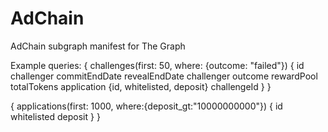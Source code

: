 # AdChain
AdChain subgraph manifest for The Graph

Example queries:
{
  challenges(first: 50, where: {outcome: "failed"}) {
    id
    challenger
    commitEndDate
    revealEndDate
    challenger
    outcome
    rewardPool   
    totalTokens
    application {id, whitelisted, deposit}
    challengeId
  }
}

{
  applications(first: 1000, where:{deposit_gt:"10000000000"}) {
    id
    whitelisted
    deposit
  }
}
